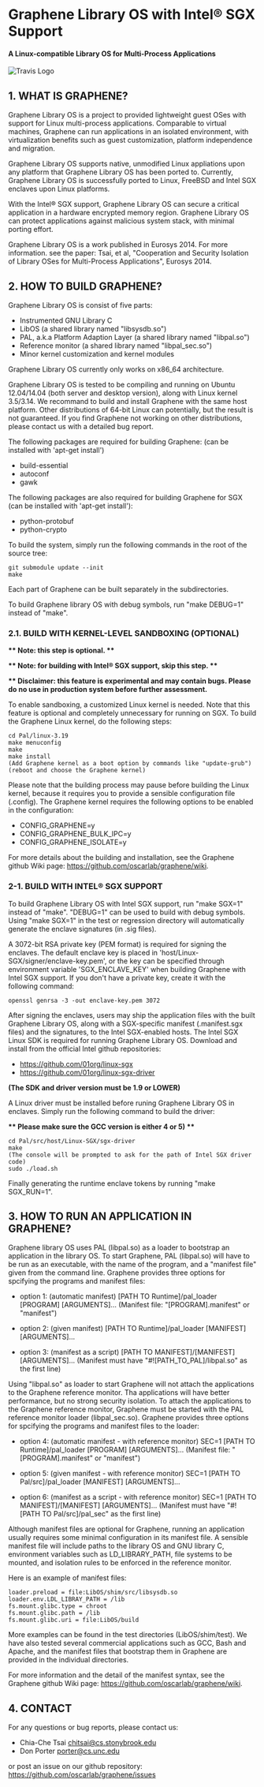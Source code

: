 
# Graphene Library OS with Intel:registered: SGX Support

#### A Linux-compatible Library OS for Multi-Process Applications
![Travis Logo](https://travis-ci.org/oscarlab/graphene.svg?branch=master)

## 1. WHAT IS GRAPHENE?

Graphene Library OS is a project to provided lightweight guest OSes with
support for Linux multi-process applications. Comparable to virtual
machines, Graphene can run applications in an isolated environment, with
virtualization benefits such as guest customization, platform independence
and migration.

Graphene Library OS supports native, unmodified Linux appliations upon
any platform that Graphene Library OS has been ported to. Currently,
Graphene Library OS is successfully ported to Linux, FreeBSD and Intel SGX
enclaves upon Linux platforms.

With the Intel:registered: SGX support, Graphene Library OS can secure a critical
application in a hardware encrypted memory region. Graphene Library OS can
protect applications against malicious system stack, with minimal porting
effort.

Graphene Library OS is a work published in Eurosys 2014. For more
information. see the paper: Tsai, et al, "Cooperation and Security Isolation
of Library OSes for Multi-Process Applications", Eurosys 2014.



## 2. HOW TO BUILD GRAPHENE?

Graphene Library OS is consist of five parts:
  - Instrumented GNU Library C
  - LibOS (a shared library named "libsysdb.so")
  - PAL, a.k.a Platform Adaption Layer (a shared library named "libpal.so")
  - Reference monitor (a shared library named "libpal_sec.so")
  - Minor kernel customization and kernel modules

Graphene Library OS currently only works on x86_64 architecture.

Graphene Library OS is tested to be compiling and running on Ubuntu 12.04/14.04
(both server and desktop version), along with Linux kernel 3.5/3.14.
We recommand to build and install Graphene with the same host platform.
Other distributions of 64-bit Linux can potentially, but the result is not
guaranteed. If you find Graphene not working on other distributions, please
contact us with a detailed bug report.

The following packages are required for building Graphene: (can be installed
with 'apt-get install')
   - build-essential
   - autoconf
   - gawk

The following packages are also required for building Graphene for SGX (can
be installed with 'apt-get install'):
   - python-protobuf
   - python-crypto

To build the system, simply run the following commands in the root of the
source tree:

    git submodule update --init
    make

Each part of Graphene can be built separately in the subdirectories.

To build Graphene library OS with debug symbols, run "make DEBUG=1" instead of
"make".

### 2.1. BUILD WITH KERNEL-LEVEL SANDBOXING (OPTIONAL)

__** Note: this step is optional. **__

__** Note: for building with Intel:registered: SGX support, skip this step. **__

__** Disclaimer: this feature is experimental and may contain bugs. Please do
   no use in production system before further assessment.__

To enable sandboxing, a customized Linux kernel is needed. Note that
this feature is optional and completely unnecessary for running on SGX.
To build the Graphene Linux kernel, do the following steps:

    cd Pal/linux-3.19
    make menuconfig
    make
    make install
    (Add Graphene kernel as a boot option by commands like "update-grub")
    (reboot and choose the Graphene kernel)

Please note that the building process may pause before building the Linux
kernel, because it requires you to provide a sensible configuration file
(.config). The Graphene kernel requires the following options to be enabled
in the configuration:

  - CONFIG_GRAPHENE=y
  - CONFIG_GRAPHENE_BULK_IPC=y
  - CONFIG_GRAPHENE_ISOLATE=y

For more details about the building and installation, see the Graphene github
Wiki page: <https://github.com/oscarlab/graphene/wiki>.


### 2-1. BUILD WITH INTEL:registered: SGX SUPPORT

To build Graphene Library OS with Intel SGX support, run "make SGX=1" instead
of "make". "DEBUG=1" can be used to build with debug symbols. Using "make SGX=1"
in the test or regression directory will automatically generate the enclave
signatures (in .sig files).

A 3072-bit RSA private key (PEM format) is required for signing the enclaves.
The default enclave key is placed in 'host/Linux-SGX/signer/enclave-key.pem',
or the key can be specified through environment variable 'SGX_ENCLAVE_KEY'
when building Graphene with Intel SGX support. If you don't have a private key,
create it with the following command:

    openssl genrsa -3 -out enclave-key.pem 3072

After signing the enclaves, users may ship the application files with the
built Graphene Library OS, along with a SGX-specific manifest (.manifest.sgx
files) and the signatures, to the Intel SGX-enabled hosts. The Intel SGX
Linux SDK is required for running Graphene Library OS. Download and install
from the official Intel github repositories:

   - <https://github.com/01org/linux-sgx>
   - <https://github.com/01org/linux-sgx-driver>

__(The SDK and driver version must be 1.9 or LOWER)__

A Linux driver must be installed before runing Graphene Library OS in enclaves.
Simply run the following command to build the driver:

__** Please make sure the GCC version is either 4 or 5) **__

    cd Pal/src/host/Linux-SGX/sgx-driver
    make
    (The console will be prompted to ask for the path of Intel SGX driver code)
    sudo ./load.sh

Finally generating the runtime enclave tokens by running "make SGX_RUN=1".




## 3. HOW TO RUN AN APPLICATION IN GRAPHENE?

Graphene library OS uses PAL (libpal.so) as a loader to bootstrap an
application in the library OS. To start Graphene, PAL (libpal.so) will have
to be run as an executable, with the name of the program, and a "manifest
file" given from the command line. Graphene provides three options for
spcifying the programs and manifest files:

   - option 1: (automatic manifest)
    [PATH TO Runtime]/pal_loader [PROGRAM] [ARGUMENTS]...
    (Manifest file: "[PROGRAM].manifest" or "manifest")

   - option 2: (given manifest)
    [PATH TO Runtime]/pal_loader [MANIFEST] [ARGUMENTS]...

   - option 3: (manifest as a script)
    [PATH TO MANIFEST]/[MANIFEST] [ARGUMENTS]...
    (Manifest must have "#![PATH_TO_PAL]/libpal.so" as the first line)

Using "libpal.so" as loader to start Graphene will not attach the applications
to the Graphene reference monitor. Tha applications will have better
performance, but no strong security isolation. To attach the applications to
the Graphene reference monitor, Graphene must be started with the PAL
reference monitor loader (libpal_sec.so). Graphene provides three options for
spcifying the programs and manifest files to the loader:

   - option 4: (automatic manifest - with reference monitor)
    SEC=1 [PATH TO Runtime]/pal_loader [PROGRAM] [ARGUMENTS]...
    (Manifest file: "[PROGRAM].manifest" or "manifest")

   - option 5: (given manifest - with reference monitor)
    SEC=1 [PATH TO Pal/src]/pal_loader [MANIFEST] [ARGUMENTS]...

   - option 6: (manifest as a script - with reference monitor)
    SEC=1 [PATH TO MANIFEST]/[MANIFEST] [ARGUMENTS]...
    (Manifest must have "#![PATH TO Pal/src]/pal_sec" as the first line)

Although manifest files are optional for Graphene, running an application
usually requires some minimal configuration in its manifest file. A
sensible manifest file will include paths to the library OS and GNU
library C, environment variables such as LD_LIBRARY_PATH, file systems to
be mounted, and isolation rules to be enforced in the reference monitor.

Here is an example of manifest files:

    loader.preload = file:LibOS/shim/src/libsysdb.so
    loader.env.LDL_LIBRAY_PATH = /lib
    fs.mount.glibc.type = chroot
    fs.mount.glibc.path = /lib
    fs.mount.glibc.uri = file:LibOS/build

More examples can be found in the test directories (LibOS/shim/test). We have
also tested several commercial applications such as GCC, Bash and Apache,
and the manifest files that bootstrap them in Graphene are provided in the
individual directories.

For more information and the detail of the manifest syntax, see the Graphene
github Wiki page: <https://github.com/oscarlab/graphene/wiki>.



## 4. CONTACT

For any questions or bug reports, please contact us:

   - Chia-Che Tsai <chitsai@cs.stonybrook.edu>
   - Don Porter <porter@cs.unc.edu>

or post an issue on our github repository:
        <https://github.com/oscarlab/graphene/issues>
